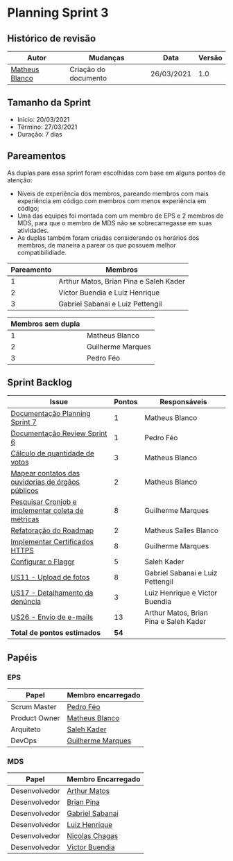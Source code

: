 # Planning Sprint 3

## Histórico de revisão

| Autor                                              | Mudanças             | Data       | Versão |
| -------------------------------------------------- | -------------------- | ---------- | ------ |
| [Matheus Blanco](https://github.com/MatheusBlanco) | Criação do documento | 26/03/2021 | 1.0    |

## Tamanho da Sprint

- Início: 20/03/2021
- Término: 27/03/2021
- Duração: 7 dias

## Pareamentos

As duplas para essa sprint foram escolhidas com base em alguns pontos de atenção:

- Níveis de experiência dos membros, pareando membros com mais experiência em código com membros com menos experiência em código;
- Uma das equipes foi montada com um membro de EPS e 2 membros de MDS, para que o membro de MDS não se sobrecarregasse em suas atividades.
- As duplas também foram criadas considerando os horários dos membros, de maneira a parear os que possuem melhor compatibilidiade.

| Pareamento | Membros                                |
| ---------- | -------------------------------------- |
| 1          | Arthur Matos, Brian Pina e Saleh Kader |
| 2          | Victor Buendia e Luiz Henrique         |
| 3          | Gabriel Sabanai e Luiz Pettengil       |

| Membros sem dupla |                   |
| ----------------- | ----------------- |
| 1                 | Matheus Blanco    |
| 2                 | Guilherme Marques |
| 3                 | Pedro Féo         |

## Sprint Backlog

| Issue                                                                                                         | Pontos | Responsáveis                           |
| ------------------------------------------------------------------------------------------------------------- | ------ | -------------------------------------- |
| [Documentação Planning Sprint 7](https://github.com/fga-eps-mds/EPS-2020-2-G2/issues/135)                     | 1      | Matheus Blanco                         |
| [Documentação Review Sprint 6](https://github.com/fga-eps-mds/EPS-2020-2-G2/issues/134)                       | 1      | Pedro Féo                              |
| [Cálculo de quantidade de votos](https://github.com/fga-eps-mds/EPS-2020-2-G2/issues/133)                     | 3      | Matheus Blanco                         |
| [Mapear contatos das ouvidorias de órgãos públicos](https://github.com/fga-eps-mds/EPS-2020-2-G2/issues/132)  | 2      | Matheus Blanco                         |
| [Pesquisar Cronjob e implementar coleta de métricas](https://github.com/fga-eps-mds/EPS-2020-2-G2/issues/131) | 8      | Guilherme Marques                      |
| [Refatoração do Roadmap](https://github.com/fga-eps-mds/EPS-2020-2-G2/issues/130)                             | 2      | Matheus Salles Blanco                  |
| [Implementar Certificados HTTPS](https://github.com/fga-eps-mds/EPS-2020-2-G2/issues/129)                     | 8      | Guilherme Marques                      |
| [Configurar o Flaggr](https://github.com/fga-eps-mds/EPS-2020-2-G2/issues/129)                                | 5      | Saleh Kader                            |
| [US11 - Upload de fotos](https://github.com/fga-eps-mds/EPS-2020-2-G2/issues/126)                             | 8      | Gabriel Sabanai e Luiz Pettengil       |
| [US17 - Detalhamento da denúncia](https://github.com/fga-eps-mds/EPS-2020-2-G2/issues/125)                    | 3      | Luiz Henrique e Victor Buendia         |
| [US26 - Envio de e-mails](https://github.com/fga-eps-mds/EPS-2020-2-G2/issues/124)                            | 13     | Arthur Matos, Brian Pina e Saleh Kader |
| **Total de pontos estimados**                                                                                 | **54** |                                        |

## Papéis

### EPS

| Papel         | Membro encarregado                                  |
| ------------- | --------------------------------------------------- |
| Scrum Master  | [Pedro Féo](https://github.com/Phe0)                |
| Product Owner | [Matheus Blanco](https://github.com/MatheusBlanco)  |
| Arquiteto     | [Saleh Kader](https://github.com/devsalula)         |
| DevOps        | [Guilherme Marques](https://github.com/guilhesme23) |

### MDS

| Papel         | Membro Encarregado                                  |
| ------------- | --------------------------------------------------- |
| Desenvolvedor | [Arthur Matos](https://github.com/Arthur-Matos)     |
| Desenvolvedor | [Brian Pina](https://github.com/DLBrianPina)        |
| Desenvolvedor | [Gabriel Sabanai](https://github.com/Sabanai104)    |
| Desenvolvedor | [Luiz Henrique](https://github.com/luiz-herique)    |
| Desenvolvedor | [Nicolas Chagas](https://github.com/nszchagas)      |
| Desenvolvedor | [Victor Buendia](https://github.com/Victor-Buendia) |
